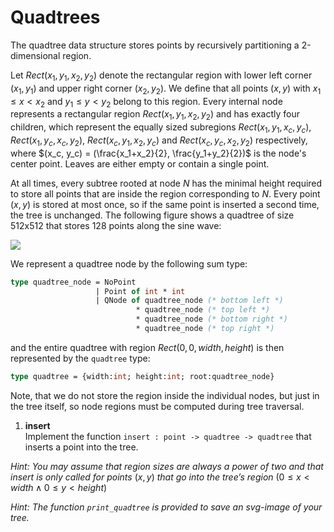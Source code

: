# Quadtrees
The quadtree data structure stores points by recursively partitioning a 2-dimensional region.

Let $Rect(x_1, y_1, x_2, y_2)$ denote the rectangular region with lower left corner $(x_1, y_1)$ and upper right corner $(x_2, y_2)$. We define that all points $(x, y)$ with $x_1 \leq x < x_2$ and $y_1 \leq y < y_2$  belong to this region. Every internal node represents a rectangular region $Rect(x_1, y_1, x_2, y_2)$ and has exactly four children, which represent the equally sized subregions $Rect(x_1, y_1, x_c, y_c)$, $Rect(x_1, y_c, x_c, y_2)$, $Rect(x_c, y_1, x_2, y_c)$ and $Rect(x_c, y_c, x_2, y_2)$ respectively, where $(x_c, y_c) = (\frac{x_1+x_2}{2}, \frac{y_1+y_2}{2})$ is the node's center point. Leaves are either empty or contain a single point.

At all times, every subtree rooted at node $N$ has the minimal height required to store all points that are inside the region corresponding to $N$. Every point $(x,y)$ is stored at most once, so if the same point is inserted a second time, the tree is unchanged. The following figure shows a quadtree of size 512x512 that stores 128 points along the sine wave:

![](quadtree_sine_wave.png)

We represent a quadtree node by the following sum type:

```Ocaml
type quadtree_node = NoPoint
                   | Point of int * int
                   | QNode of quadtree_node (* bottom left *)
                            * quadtree_node (* top left *)
                            * quadtree_node (* bottom right *)
                            * quadtree_node (* top right *)
```

and the entire quadtree with region $Rect(0, 0, width, height)$ is then represented by the ```quadtree``` type:

```Ocaml
type quadtree = {width:int; height:int; root:quadtree_node}
```
Note, that we do not store the region inside the individual nodes, but just in the tree itself, so node regions must be computed during tree traversal.

1. **insert** \
   Implement the function ```insert : point -> quadtree -> quadtree``` that inserts a point into the tree.

*Hint: You may assume that region sizes are always a power of two and that insert is only called for points* $(x,y)$ *that go into the tree’s region* $(0 \leq x < width ∧ 0 \leq y < height)$

*Hint: The function ```print_quadtree``` is provided to save an svg-image of your tree.*